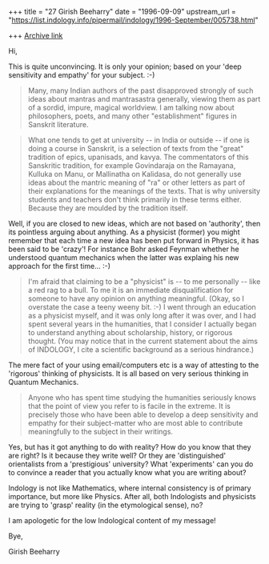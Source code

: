 +++
title = "27 Girish Beeharry"
date = "1996-09-09"
upstream_url = "https://list.indology.info/pipermail/indology/1996-September/005738.html"

+++
[Archive link](https://list.indology.info/pipermail/indology/1996-September/005738.html)

Hi, 

This is quite unconvincing. It is only your opinion; based on your 'deep 
sensitivity and empathy' for your subject. :-)

>Many, many Indian authors of the past disapproved strongly of such ideas
>about mantras and mantrasastra generally, viewing them as part of a
>sordid, impure, magical worldview.  I am talking now about philosophers,
>poets, and many other "establishment"  figures in Sanskrit literature. 

>What one tends to get at university -- in India or outside -- if one is
>doing a course in Sanskrit, is a selection of texts from the "great" 
>tradition of epics, upanisads, and kavya.  The commentators of this
>Sanskritic tradition, for example Govindaraja on the Ramayana, Kulluka on
>Manu, or Mallinatha on Kalidasa, do not generally use ideas about the
>mantric meaning of "ra" or other letters as part of their explanations for
>the meanings of the texts.  That is why university students and teachers
>don't think primarily in these terms either.  Because they are moulded by
>the tradition itself. 

Well, if you are closed to new ideas, which are not based on 'authority', then 
its pointless arguing about anything. As a physicist (former) you might 
remember that each time a new idea has been put forward in Physics, it has been
said to be 'crazy'! For instance Bohr asked Feynman whether he understood 
quantum mechanics when the latter was explaing his new approach for the first
time... :-)

>I'm afraid that claiming to be a "physicist" is -- to me personally --
>like a red rag to a bull.  To me it is an immediate disqualification for
>someone to have any opinion on anything meaningful.  (Okay, so I overstate
>the case a teeny weeny bit.  :-)  I went through an education as a
>physicist myself, and it was only long after it was over, and I had spent
>several years in the humanities, that I consider I actually began to
>understand anything about scholarship, history, or rigorous thought.  (You
>may notice that in the current statement about the aims of INDOLOGY, I
>cite a scientific background as a serious hindrance.) 

The mere fact of your using email/computers etc is a way of attesting to the 
'rigorous' thinking of physicists. It is all based on very serious thinking in
Quantum Mechanics.

>Anyone who has spent time studying the humanities seriously knows that the
>point of view you refer to is facile in the extreme.  It is precisely
>those who have been able to develop a deep sensitivity and empathy for
>their subject-matter who are most able to contribute meaningfully to the
>subject in their writings.  

Yes, but has it got anything to do with reality? How do you know that they are
right? Is it because they write well? Or they are 'distinguished' orientalists
from a 'prestigious' university? What 'experiments' can you do to convince a
reader that you actually know what you are writing about? 

Indology is not like Mathematics, where internal consistency is of primary
importance, but more like Physics. After all, both Indologists and physicists
are trying to 'grasp' reality (in the etymological sense), no?

I am apologetic for the low Indological content of my message! 

Bye,

Girish Beeharry




